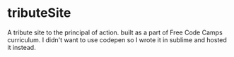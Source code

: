 # tributeSite
A tribute site to the principal of action. built as a part of Free Code Camps curriculum. I didn't want to use codepen so I wrote it in sublime and hosted it instead.

